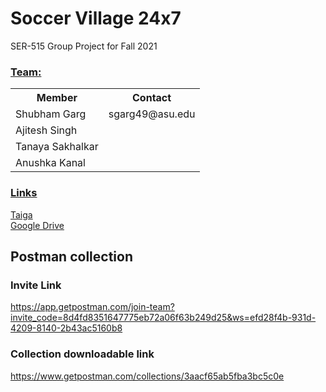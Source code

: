 # Soccer Village 24x7

SER-515 Group Project for Fall 2021

<h3><u>Team:</u></h3>
<table>
  <th>Member</th>
  <th>Contact</th>
  <tr>
    <td>Shubham Garg</td>
    <td>sgarg49@asu.edu</td>
  </tr>
    <td>Ajitesh Singh</td>
    <td></td>
  </tr>
  <tr>
    <td>Tanaya Sakhalkar</td>
    <td></td>
  </tr>
  <tr>
    <td>Anushka Kanal</td>
    <td></td>
  </tr>
</table>

<h3><u>Links</u></h3>
<a href="https://tree.taiga.io/project/garshub-ser-515/wiki/home">Taiga</a><br>
<a href="https://drive.google.com/drive/folders/0AOpXNOefpkDWUk9PVA">Google Drive</a><br>

## Postman collection

### Invite Link

https://app.getpostman.com/join-team?invite_code=8d4fd8351647775eb72a06f63b249d25&ws=efd28f4b-931d-4209-8140-2b43ac5160b8

### Collection downloadable link

https://www.getpostman.com/collections/3aacf65ab5fba3bc5c0e
